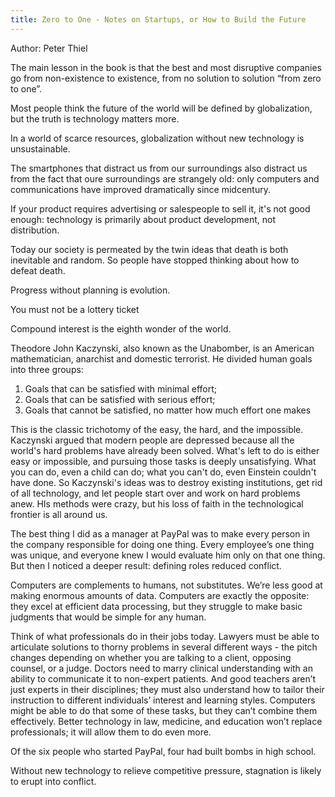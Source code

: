 ```yaml
---
title: Zero to One - Notes on Startups, or How to Build the Future
---
```


Author: Peter Thiel

The main lesson in the book is that the best and most disruptive companies go from non-existence to existence, from no solution to solution “from zero to one”.

Most people think the future of the world will be defined by globalization, but the truth is technology matters more.

In a world of scarce resources, globalization without new technology is unsustainable.

The smartphones that distract us from our surroundings also distract us from the fact that oure surroundings are strangely old: only computers and communications have improved dramatically since midcentury.

If your product requires advertising or salespeople to sell it, it's not good enough: technology is primarily about product development, not distribution.

Today our society is permeated by the twin ideas that death is both inevitable and random. So people have stopped thinking about how to defeat death.

Progress without planning is evolution.

You must not be a lottery ticket

Compound interest is the eighth wonder of the world.

Theodore John Kaczynski, also known as the Unabomber, is an American mathematician, anarchist and domestic terrorist. He divided human goals into three groups:

1. Goals that can be satisfied with minimal effort;
2. Goals that can be satisfied with serious effort;
3. Goals that cannot be satisfied, no matter how much effort one makes

This is the classic trichotomy of the easy, the hard, and the impossible. Kaczynski argued that modern people are depressed because all the world's hard problems have already been solved. What's left to do is either easy or impossible, and pursuing those tasks is deeply unsatisfying. What you can do, even a child can do; what you can't do, even Einstein couldn't have done. So Kaczynski's ideas was to destroy existing institutions, get rid of all technology, and let people start over and work on hard problems anew. HIs methods were crazy, but his loss of faith in the technological frontier is all around us.

The best thing I did as a manager at PayPal was to make every person in the company responsible for doing one thing. Every employee’s one thing was unique, and everyone knew I would evaluate him only on that one thing. But then I noticed a deeper result: defining roles reduced conflict.

Computers are complements to humans, not substitutes. We’re less good at making enormous amounts of data. Computers are exactly the opposite: they excel at efficient data processing, but they struggle to make basic judgments that would be simple for any human.

Think of what professionals do in their jobs today. Lawyers must be able to articulate solutions to thorny problems in several different ways - the pitch changes depending on whether you are talking to a client, opposing counsel, or a judge. Doctors need to marry clinical understanding with an ability to communicate it to non-expert patients. And good teachers aren’t just experts in their disciplines; they must also understand how to tailor their instruction to different individuals’ interest and learning styles. Computers might be able to do that some of these tasks, but they can’t combine them effectively. Better technology in law, medicine, and education won’t replace professionals; it will allow them to do even more.

Of the six people who started PayPal, four had built bombs in high school.

Without new technology to relieve competitive pressure, stagnation is likely to erupt into conflict.